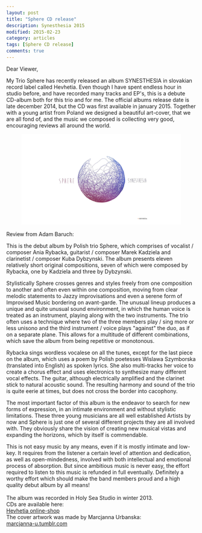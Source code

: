 ```yaml
---
layout: post
title: "Sphere CD release"
description: Synesthesia 2015
modified: 2015-02-23
category: articles
tags: [Sphere CD release]
comments: true
---
```


Dear Viewer,

My Trio Sphere has recently released an album SYNESTHESIA in slovakian record label called Hevhetia. Even though I have spent endless hour in studio before, and have recorded many tracks and EP's, this is
a debute CD-album both for this trio and for me. The official albums release date is late december 2014, but the CD was first available in january 2015. Together with a young artist from Poland we designed a
beautiful art-cover, that we are all fond of, and the music we composed is collecting very good, encouraging reviews all around the world.  

<figure>
    <img src="/images/Sphere okladka.jpg"></a>
</figure>

Review from Adam Baruch:

This is the debut album by Polish trio Sphere, which comprises of vocalist / composer Ania Rybacka, guitarist / composer Marek Kadziela and clarinetist / composer Kuba Dybzynski. The album presents eleven relatively short original compositions, seven of which were composed by Rybacka, one by Kadziela and three by Dybzynski. 

Stylistically Sphere crosses genres and styles freely from one composition to another and often even within one composition, moving from clear melodic statements to Jazzy improvisations and even a serene form of Improvised Music bordering on avant-garde. The unusual lineup produces a unique and quite unusual sound environment, in which the human voice is treated as an instrument, playing along with the two instruments. The trio often uses a technique where two of the three members play / sing more or less unisono and the third instrument / voice plays "against" the duo, as if on a separate plane. This allows for a multitude of different combinations, which save the album from being repetitive or monotonous. 

Rybacka sings wordless vocalese on all the tunes, except for the last piece on the album, which uses a poem by Polish poetesses Wislawa Szymborska (translated into English) as spoken lyrics. She also multi-tracks her voice to create a chorus effect and uses electronics to synthesize many different vocal effects. The guitar, although electrically amplified and the clarinet stick to natural acoustic sound. The resulting harmony and sound of the trio is quite eerie at times, but does not cross the border into cacophony. 

The most important factor of this album is the endeavor to search for new forms of expression, in an intimate environment and without stylistic limitations. These three young musicians are all well established Artists by now and Sphere is just one of several different projects they are all involved with. They obviously share the vision of creating new musical vistas and expanding the horizons, which by itself is commendable. 

This is not easy music by any means, even if it is mostly intimate and low-key. It requires from the listener a certain level of attention and dedication, as well as open-mindedness, involved with both intellectual and emotional process of absorption. But since ambitious music is never easy, the effort required to listen to this music is refunded in full eventually. Definitely a worthy effort which should make the band members proud and a high quality debut album by all means!
<br><br>
The album was recorded in Holy Sea Studio in winter 2013.<br>
CDs are available here:<br> <a href="http://www.hevhetia.com/Hevhetia/portal/ViewItem.xhtml?id=3408">Hevhetia online-shop</a><br>
The cover artwork was made by Marcjanna Urbanska:<br> <a href="http://marcjanna-u.tumblr.com">marcjanna-u.tumblr.com</a><br>


